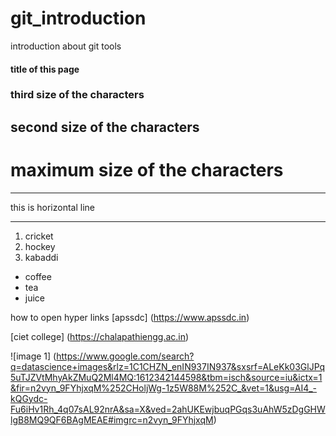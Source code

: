 # git_introduction
introduction about git tools
#### title of this page
###  third size of the characters
## second size of the characters
# maximum size of the characters    

***
this is horizontal line
***
1. cricket
2. hockey
3. kabaddi

- coffee
- tea
- juice

how to open hyper links [apssdc] (https://www.apssdc.in)

[ciet college] (https://chalapathiengg.ac.in)

![image 1] (https://www.google.com/search?q=datascience+images&rlz=1C1CHZN_enIN937IN937&sxsrf=ALeKk03GlJPq5uTJZVtMhyAkZMuQ2Ml4MQ:1612342144598&tbm=isch&source=iu&ictx=1&fir=n2vyn_9FYhjxqM%252CHoljWg-1z5W88M%252C_&vet=1&usg=AI4_-kQGydc-Fu6iHv1Rh_4q07sAL92nrA&sa=X&ved=2ahUKEwjbuqPGqs3uAhW5zDgGHWlgB8MQ9QF6BAgMEAE#imgrc=n2vyn_9FYhjxqM)
